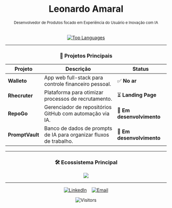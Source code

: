 <div align="center">

# Leonardo Amaral

<sub>Desenvolvedor de Produtos focado em Experiência do Usuário e Inovação com IA</sub>

<br/>

<a href="https://github.com/OlaLeonardoAmaral">
  <img src="https://github-readme-stats.vercel.app/api/top-langs/?username=OlaLeonardoAmaral&layout=compact&langs_count=10&theme=dark&hide_border=true" alt="Top Languages" />
</a>

</div>

---

### <p align="center">🚀 Projetos Principais</p>

| Projeto | Descrição | Status |
|---|---|---|
| **Walleto** | App web full-stack para controle financeiro pessoal. | ✅ **No ar** |
| **Rhecruter** | Plataforma para otimizar processos de recrutamento. | ⏳ **Landing Page** |
| **RepoGo** | Gerenciador de repositórios GitHub com automação via IA. | 🚧 **Em desenvolvimento** |
| **PromptVault** | Banco de dados de prompts de IA para organizar fluxos de trabalho. | 🚧 **Em desenvolvimento** |

---

### <p align="center">🛠️ Ecossistema Principal</p>

<p align="center">
  <a href="https://skillicons.dev">
    <img src="https://skillicons.dev/icons?i=ts,react,nodejs,electron,tailwind,java,spring,postgres,docker" />
  </a>
</p>

---

<p align="center">
  <a href="https://www.linkedin.com/in/leonardoamaraldev/" target="_blank"><img src="https://skillicons.dev/icons?i=linkedin" alt="LinkedIn" /></a>
  &nbsp;&nbsp;
  <a href="mailto:SEU_EMAIL"><img src="https://skillicons.dev/icons?i=gmail" alt="Email" /></a>
</p>

<div align="center">
  <img src="https://komarev.com/ghpvc/?username=OlaLeonardoAmaral&style=flat-square&color=6495ED" alt="Visitors"/>
</div>

